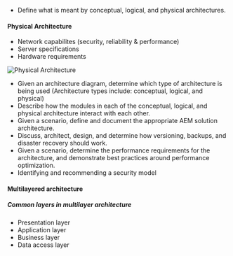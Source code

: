 * Define what is meant by conceptual, logical, and physical architectures.
 

#### Physical Architecture

* Network capabilites (security, reliability & performance)
* Server specifications
* Hardware requirements
 
![Physical Architecture](https://i-technet.sec.s-msft.com/dynimg/IC384990.jpg) 

* Given an architecture diagram, determine which type of architecture is being used (Architecture
types include: conceptual, logical, and physical)
* Describe how the modules in each of the conceptual, logical, and physical architecture interact with
each other.
* Given a scenario, define and document the appropriate AEM solution architecture.
* Discuss, architect, design, and determine how versioning, backups, and disaster
recovery should work.
*  Given a scenario, determine the performance requirements for the  architecture, and
demonstrate best practices around performance optimization.
* Identifying and recommending a security model


#### Multilayered architecture
##### Common layers in multilayer architecture
* Presentation layer 
* Application layer 
* Business layer 
* Data access layer

